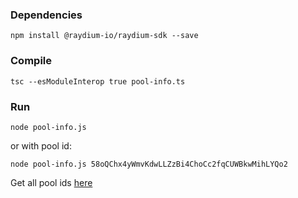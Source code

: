 ### Dependencies

`npm install @raydium-io/raydium-sdk --save`

### Compile

`tsc --esModuleInterop true pool-info.ts`

### Run

`node pool-info.js`

or with pool id:

`node pool-info.js 58oQChx4yWmvKdwLLZzBi4ChoCc2fqCUWBkwMihLYQo2`

Get all pool ids [here](https://api.raydium.io/v2/sdk/liquidity/mainnet.json)